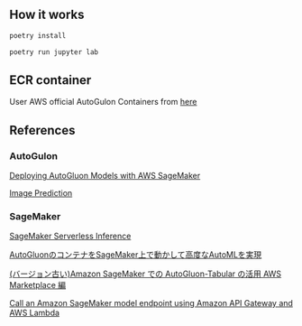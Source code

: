 ## How it works

```sh
poetry install
```

```sh
poetry run jupyter lab
```

## ECR container

User AWS official AutoGulon Containers from [here](https://github.com/aws/deep-learning-containers/blob/master/available_images.md#autogluon-training-containers)

## References

### AutoGulon

[Deploying AutoGluon Models with AWS SageMaker](https://auto.gluon.ai/dev/tutorials/cloud_fit_deploy/cloud-aws-sagemaker-deployment.html)

[Image Prediction](https://auto.gluon.ai/stable/tutorials/image_prediction/beginner.html)

### SageMaker

[SageMaker Serverless Inference](https://sagemaker.readthedocs.io/en/stable/overview.html#sagemaker-serverless-inference)

[AutoGluonのコンテナをSageMaker上で動かして高度なAutoMLを実現](https://aws.amazon.com/jp/blogs/news/autogluon-container-sagemaker/)

[(バージョン古い)Amazon SageMaker での AutoGluon-Tabular の活用 AWS Marketplace 編](https://aws.amazon.com/jp/blogs/news/sagemaker-autogluon-tabular-marketplace/)

[Call an Amazon SageMaker model endpoint using Amazon API Gateway and AWS Lambda](https://aws.amazon.com/jp/blogs/machine-learning/call-an-amazon-sagemaker-model-endpoint-using-amazon-api-gateway-and-aws-lambda/)